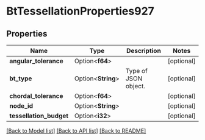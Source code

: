 # BtTessellationProperties927

## Properties

Name | Type | Description | Notes
------------ | ------------- | ------------- | -------------
**angular_tolerance** | Option<**f64**> |  | [optional]
**bt_type** | Option<**String**> | Type of JSON object. | [optional]
**chordal_tolerance** | Option<**f64**> |  | [optional]
**node_id** | Option<**String**> |  | [optional]
**tessellation_budget** | Option<**i32**> |  | [optional]

[[Back to Model list]](../README.md#documentation-for-models) [[Back to API list]](../README.md#documentation-for-api-endpoints) [[Back to README]](../README.md)


